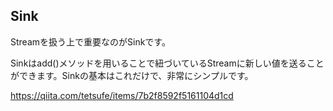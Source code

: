 ## Sink

Streamを扱う上で重要なのがSinkです。

Sinkはadd()メソッドを用いることで紐づいているStreamに新しい値を送ることができます。Sinkの基本はこれだけで、非常にシンプルです。

https://qiita.com/tetsufe/items/7b2f8592f5161104d1cd